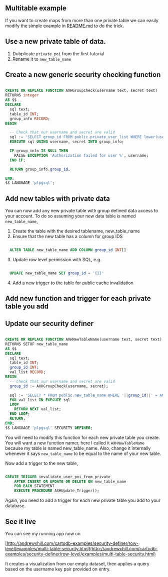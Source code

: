 ## Multitable example

If you want to create maps from more than one private table we can easily modify the simple example in [README.md](README.md) to do the trick.

## Use a new private table of data.

1. Dubplicate ```private_poi``` from the first tutorial
2. Rename it to ```new_table_name```

## Create a new generic security checking function

```sql

CREATE OR REPLACE FUNCTION AXHGroupCheck(username text, secret text)
RETURNS integer
AS $$
DECLARE
  sql text;
  table_id INT;
  group_info RECORD;
BEGIN

  -- Check that our username and secret are valid
  sql := 'SELECT group_id FROM public.private_user_list WHERE lower(username) = lower($1) AND secret = $2';
  EXECUTE sql USING username, secret INTO group_info;

  IF group_info IS NULL THEN
    RAISE EXCEPTION 'Authorization failed for user %', username;
  END IF;

  RETURN group_info.group_id;

END;
$$ LANGUAGE 'plpgsql';
```

## Add new tables with private data

You can now add any new private table with group defined data access to your account. To do so assuming your new data table is named ```new_table_name```,

1. Create the table with the desired tablename, new_table_name
2. Ensure that the new table has a column for group IDS
```sql

  ALTER TABLE new_table_name ADD COLUMN group_id INT[]
```
3. Update row level permission with SQL, e.g.
```sql

  UPDATE new_table_name SET group_id = '{1}'
```
4. Add a new trigger to the table for public cache invalidation


## Add new function and trigger for each private table you add


## Update our security definer

```sql

CREATE OR REPLACE FUNCTION AXHNewTableName(username text, secret text)
RETURNS SETOF new_table_name
AS $$
DECLARE
  sql text;
  table_id INT;
  group_id INT;
  val_list RECORD; 
BEGIN
  -- Check that our username and secret are valid
  group_id := AXHGroupCheck(username, secret);

  sql := 'SELECT * FROM public.new_table_name WHERE '||group_id||' = ANY(group_id)';
  FOR val_list IN EXECUTE sql
  LOOP 
    RETURN NEXT val_list; 
  END LOOP; 
  RETURN; 
END;
$$ LANGUAGE 'plpgsql' SECURITY DEFINER;
```

You will need to modify this function for each new private table you create. You will want a new function namer, here I called it ```AXHNewTableName``` because my table is named new_table_name. Also, change it internally whenever it says ```new_table_name``` to be equal to the name of your new table. 

Now add a trigger to the new table,

```sql

CREATE TRIGGER invalidate_user_poi_from_private
    AFTER INSERT OR UPDATE OR DELETE ON new_table_name
    FOR EACH STATEMENT
    EXECUTE PROCEDURE AXHUpdate_Trigger();
```

Again, you need to add a trigger for each new private table you add to your database. 

## See it live

You can see my running app now on 

[http://andrewxhill.com/cartodb-examples/security-definer/row-level/examples/multi-table-security.html](http://andrewxhill.com/cartodb-examples/security-definer/row-level/examples/multi-table-security.html)

It creates a visualization from our empty dataset, then applies a query based on the username key pair provided on entry. 
